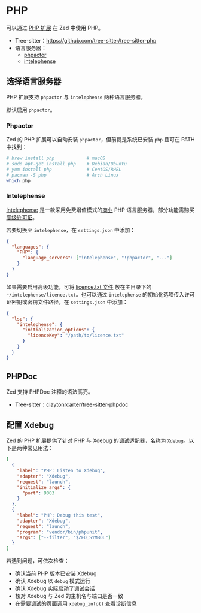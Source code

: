 # PHP

可以通过 [PHP 扩展](https://github.com/zed-extensions/php) 在 Zed 中使用 PHP。

- Tree-sitter：https://github.com/tree-sitter/tree-sitter-php
- 语言服务器：
  - [phpactor](https://github.com/phpactor/phpactor)
  - [intelephense](https://github.com/bmewburn/vscode-intelephense/)

## 选择语言服务器

PHP 扩展支持 `phpactor` 与 `intelephense` 两种语言服务器。

默认启用 `phpactor`。

### Phpactor

Zed 的 PHP 扩展可以自动安装 `phpactor`，但前提是系统已安装 `php` 且可在 PATH 中找到：

```sh
# brew install php            # macOS
# sudo apt-get install php    # Debian/Ubuntu
# yum install php             # CentOS/RHEL
# pacman -S php               # Arch Linux
which php
```

### Intelephense

[Intelephense](https://intelephense.com/) 是一款采用免费增值模式的[商业](https://github.com/bmewburn/vscode-intelephense/blob/master/LICENSE.txt#L29) PHP 语言服务器，部分功能需购买 [高级许可证](https://intelephense.com/)。

若要切换至 `intelephense`，在 `settings.json` 中添加：

```json [settings]
{
  "languages": {
    "PHP": {
      "language_servers": ["intelephense", "!phpactor", "..."]
    }
  }
}
```

如果需要启用高级功能，可将 [licence.txt 文件](https://intelephense.com/faq.html) 放在主目录下的 `~/intelephense/licence.txt`。也可以通过 `intelephense` 的初始化选项传入许可证密钥或密钥文件路径，在 `settings.json` 中添加：

```json [settings]
{
  "lsp": {
    "intelephense": {
      "initialization_options": {
        "licenceKey": "/path/to/licence.txt"
      }
    }
  }
}
```

## PHPDoc

Zed 支持 PHPDoc 注释的语法高亮。

- Tree-sitter：[claytonrcarter/tree-sitter-phpdoc](https://github.com/claytonrcarter/tree-sitter-phpdoc)

## 配置 Xdebug

Zed 的 PHP 扩展提供了针对 PHP 与 Xdebug 的调试适配器，名称为 `Xdebug`。以下是两种常见用法：

```json
[
  {
    "label": "PHP: Listen to Xdebug",
    "adapter": "Xdebug",
    "request": "launch",
    "initialize_args": {
      "port": 9003
    }
  },
  {
    "label": "PHP: Debug this test",
    "adapter": "Xdebug",
    "request": "launch",
    "program": "vendor/bin/phpunit",
    "args": ["--filter", "$ZED_SYMBOL"]
  }
]
```

若遇到问题，可依次检查：

- 确认当前 PHP 版本已安装 Xdebug
- 确认 Xdebug 以 `debug` 模式运行
- 确认 Xdebug 实际启动了调试会话
- 核对 Xdebug 与 Zed 的主机名与端口是否一致
- 在需要调试的页面调用 `xdebug_info()` 查看诊断信息
